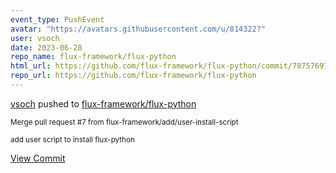 ```yaml
---
event_type: PushEvent
avatar: "https://avatars.githubusercontent.com/u/814322?"
user: vsoch
date: 2023-06-28
repo_name: flux-framework/flux-python
html_url: https://github.com/flux-framework/flux-python/commit/78757697717e004c6712a1f33a20790a179f02c4
repo_url: https://github.com/flux-framework/flux-python
---
```


<a href='https://github.com/vsoch' target='_blank'>vsoch</a> pushed to <a href='https://github.com/flux-framework/flux-python' target='_blank'>flux-framework/flux-python</a>

<small>Merge pull request #7 from flux-framework/add/user-install-script

add user script to install flux-python</small>

<a href='https://github.com/flux-framework/flux-python/commit/78757697717e004c6712a1f33a20790a179f02c4' target='_blank'>View Commit</a>